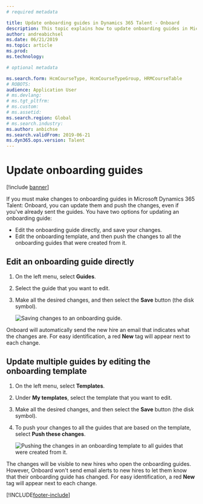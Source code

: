 ```yaml
---
# required metadata

title: Update onboarding guides in Dynamics 365 Talent - Onboard
description: This topic explains how to update onboarding guides in Microsoft Dynamics 365 Talent - Onboard, and how to push changes to existing guides.
author: andreabichsel
ms.date: 06/21/2019
ms.topic: article
ms.prod:
ms.technology:

# optional metadata

ms.search.form: HcmCourseType, HcmCourseTypeGroup, HRMCourseTable
# ROBOTS:
audience: Application User
# ms.devlang:
# ms.tgt_pltfrm:
# ms.custom:
# ms.assetid:
ms.search.region: Global
# ms.search.industry:
ms.author: anbichse
ms.search.validFrom: 2019-06-21
ms.dyn365.ops.version: Talent
---
```


# Update onboarding guides

[!include [banner](includes/banner.md)]

If you must make changes to onboarding guides in Microsoft Dynamics 365 Talent: Onboard, you can update them and push the changes, even if you've already sent the guides. You have two options for updating an onboarding guide:

- Edit the onboarding guide directly, and save your changes.
- Edit the onboarding template, and then push the changes to all the onboarding guides that were created from it.

## Edit an onboarding guide directly

1. On the left menu, select **Guides**.
2. Select the guide that you want to edit.
3. Make all the desired changes, and then select the **Save** button (the disk symbol).

    ![[Saving changes to an onboarding guide.](./media/onboard-save.png)](./media/onboard-save.png)

Onboard will automatically send the new hire an email that indicates what the changes are. For easy identification, a red **New** tag will appear next to each change.

## Update multiple guides by editing the onboarding template

1. On the left menu, select **Templates**.
2. Under **My templates**, select the template that you want to edit.
3. Make all the desired changes, and then select the **Save** button (the disk symbol).
4. To push your changes to all the guides that are based on the template, select **Push these changes**.

    ![[Pushing the changes in an onboarding template to all guides that were created from it.](./media/onboard-push-changes.png)](./media/onboard-push-changes.png)

The changes will be visible to new hires who open the onboarding guides. However, Onboard won't send email alerts to new hires to let them know that their onboarding guide has changed. For easy identification, a red **New** tag will appear next to each change. 


[!INCLUDE[footer-include](../includes/footer-banner.md)]